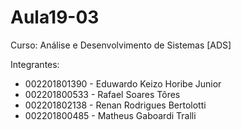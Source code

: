 # Aula19-03

Curso: Análise e Desenvolvimento de Sistemas [ADS]

Integrantes:
- 002201801390 - Eduwardo Keizo Horibe Junior
- 002201800533 - Rafael Soares Tôres
- 002201802138 - Renan Rodrigues Bertolotti
- 002201800485 - Matheus Gaboardi Tralli
